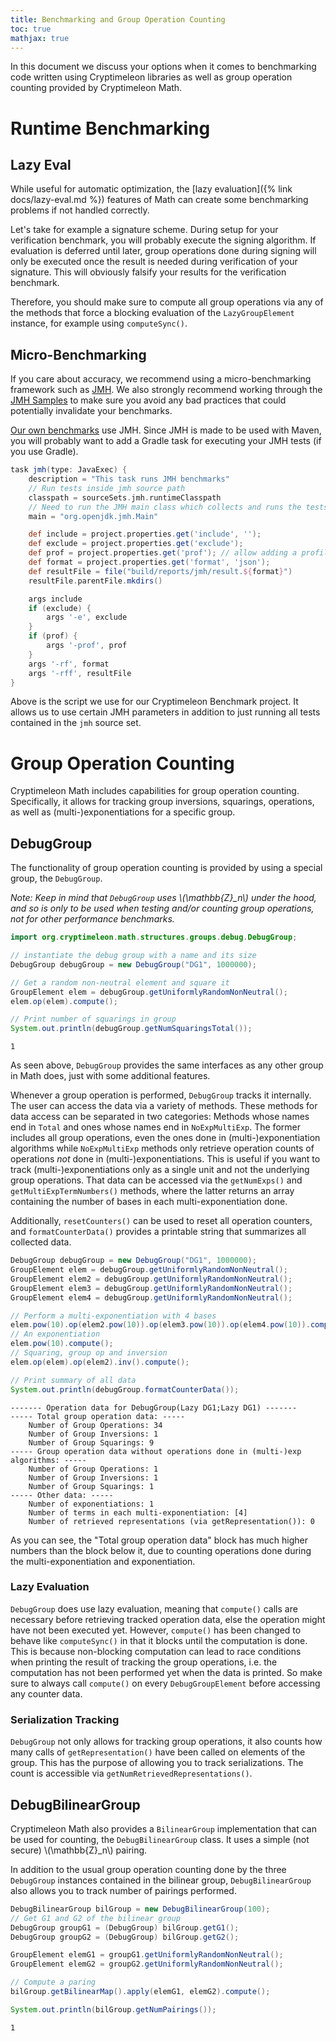 ```yaml
---
title: Benchmarking and Group Operation Counting
toc: true
mathjax: true
---
```


In this document we discuss your options when it comes to benchmarking code written using Cryptimeleon libraries as well as group operation counting provided by Cryptimeleon Math.

# Runtime Benchmarking

## Lazy Eval

While useful for automatic optimization, the [lazy evaluation]({% link docs/lazy-eval.md %}) features of Math can create some benchmarking problems if not handled correctly.

Let's take for example a signature scheme. 
During setup for your verification benchmark, you will probably execute the signing algorithm.
If evaluation is deferred until later, group operations done during signing will only be executed once the result is needed during verification of your signature.
This will obviously falsify your results for the verification benchmark.

Therefore, you should make sure to compute all group operations via any of the methods that force a blocking evaluation of the `LazyGroupElement` instance, for example using `computeSync()`.

## Micro-Benchmarking

If you care about accuracy, we recommend using a micro-benchmarking framework such as [JMH](https://openjdk.java.net/projects/code-tools/jmh/).
We also strongly recommend working through the [JMH Samples](https://hg.openjdk.java.net/code-tools/jmh/file/tip/jmh-samples/src/main/java/org/openjdk/jmh/samples/) to make sure you avoid any bad practices that could potentially invalidate your benchmarks.

[Our own benchmarks](https://github.com/cryptimeleon/benchmark) use JMH.
Since JMH is made to be used with Maven, you will probably want to add a Gradle task for executing your JMH tests (if you use Gradle).

```groovy
task jmh(type: JavaExec) {
    description = "This task runs JMH benchmarks"
    // Run tests inside jmh source path
    classpath = sourceSets.jmh.runtimeClasspath
    // Need to run the JMH main class which collects and runs the tests
    main = "org.openjdk.jmh.Main" 

    def include = project.properties.get('include', '');
    def exclude = project.properties.get('exclude');
    def prof = project.properties.get('prof'); // allow adding a profiler
    def format = project.properties.get('format', 'json');
    def resultFile = file("build/reports/jmh/result.${format}")
    resultFile.parentFile.mkdirs()

    args include
    if (exclude) {
        args '-e', exclude
    }
    if (prof) {
        args '-prof', prof
    }
    args '-rf', format
    args '-rff', resultFile
}
```
Above is the script we use for our Cryptimeleon Benchmark project.
It allows us to use certain JMH parameters in addition to just running all tests contained in the `jmh` source set.

# Group Operation Counting

Cryptimeleon Math includes capabilities for group operation counting.
Specifically, it allows for tracking group inversions, squarings, operations, as well as (multi-)exponentiations for a specific group.

## DebugGroup

The functionality of group operation counting is provided by using a special group, the `DebugGroup`.

*Note: Keep in mind that `DebugGroup` uses \\(\mathbb{Z}_n\\) under the hood, and so is only to be used when testing and/or counting group operations, not for other performance benchmarks.*

```java
import org.cryptimeleon.math.structures.groups.debug.DebugGroup;

// instantiate the debug group with a name and its size
DebugGroup debugGroup = new DebugGroup("DG1", 1000000);

// Get a random non-neutral element and square it
GroupElement elem = debugGroup.getUniformlyRandomNonNeutral();
elem.op(elem).compute();

// Print number of squarings in group
System.out.println(debugGroup.getNumSquaringsTotal());
```
```
1
```

As seen above, `DebugGroup` provides the same interfaces as any other group in Math does, just with some additional features.

Whenever a group operation is performed, `DebugGroup` tracks it internally.
The user can access the data via a variety of methods.
These methods for data access can be separated in two categories:
Methods whose names end in `Total` and ones whose names end in `NoExpMultiExp`.
The former includes all group operations, even the ones done in (multi-)exponentiation algorithms while `NoExpMultiExp` methods only retrieve operation counts of operations *not* done in (multi-)exponentiations.
This is useful if you want to track (multi-)exponentiations only as a single unit and not the underlying group operations.
That data can be accessed via the `getNumExps()` and `getMultiExpTermNumbers()` methods, where the latter returns an array containing the number of bases in each multi-exponentiation done.

Additionally, `resetCounters()` can be used to reset all operation counters, and `formatCounterData()` provides a printable string that summarizes all collected data.

```java
DebugGroup debugGroup = new DebugGroup("DG1", 1000000);
GroupElement elem = debugGroup.getUniformlyRandomNonNeutral();
GroupElement elem2 = debugGroup.getUniformlyRandomNonNeutral();
GroupElement elem3 = debugGroup.getUniformlyRandomNonNeutral();
GroupElement elem4 = debugGroup.getUniformlyRandomNonNeutral();

// Perform a multi-exponentiation with 4 bases
elem.pow(10).op(elem2.pow(10)).op(elem3.pow(10)).op(elem4.pow(10)).compute();
// An exponentiation
elem.pow(10).compute();
// Squaring, group op and inversion
elem.op(elem).op(elem2).inv().compute();

// Print summary of all data
System.out.println(debugGroup.formatCounterData());
```
```
------- Operation data for DebugGroup(Lazy DG1;Lazy DG1) -------
----- Total group operation data: -----
    Number of Group Operations: 34
    Number of Group Inversions: 1
    Number of Group Squarings: 9
----- Group operation data without operations done in (multi-)exp algorithms: -----
    Number of Group Operations: 1
    Number of Group Inversions: 1
    Number of Group Squarings: 1
----- Other data: -----
    Number of exponentiations: 1
    Number of terms in each multi-exponentiation: [4]
    Number of retrieved representations (via getRepresentation()): 0
```

As you can see, the "Total group operation data" block has much higher numbers than the block below it, due to counting operations done during the multi-exponentiation and exponentiation.

### Lazy Evaluation

`DebugGroup` does use lazy evaluation, meaning that `compute()` calls are necessary before retrieving tracked operation data, else the operation might have not been executed yet.
However, `compute()` has been changed to behave like `computeSync()` in that it blocks until the computation is done.
This is because non-blocking computation can lead to race conditions when printing the result of tracking the group operations, i.e. the computation has not been performed yet when the data is printed.
So make sure to always call `compute()` on every `DebugGroupElement` before accessing any counter data.

### Serialization Tracking
`DebugGroup` not only allows for tracking group operations, it also counts how many calls of `getRepresentation()` have been called on elements of the group. This has the purpose of allowing you to track serializations.
The count is accessible via `getNumRetrievedRepresentations()`.

## DebugBilinearGroup

Cryptimeleon Math also provides a `BilinearGroup` implementation that can be used for counting, the `DebugBilinearGroup` class. 
It uses a simple (not secure) \\(\mathbb{Z}_n\\) pairing.

In addition to the usual group operation counting done by the three `DebugGroup` instances contained in the bilinear group, `DebugBilinearGroup` also allows you to track number of pairings performed.

```java
DebugBilinearGroup bilGroup = new DebugBilinearGroup(100);
// Get G1 and G2 of the bilinear group
DebugGroup groupG1 = (DebugGroup) bilGroup.getG1();
DebugGroup groupG2 = (DebugGroup) bilGroup.getG2();

GroupElement elemG1 = groupG1.getUniformlyRandomNonNeutral();
GroupElement elemG2 = groupG2.getUniformlyRandomNonNeutral();

// Compute a paring
bilGroup.getBilinearMap().apply(elemG1, elemG2).compute();

System.out.println(bilGroup.getNumPairings());
```
```
1
```